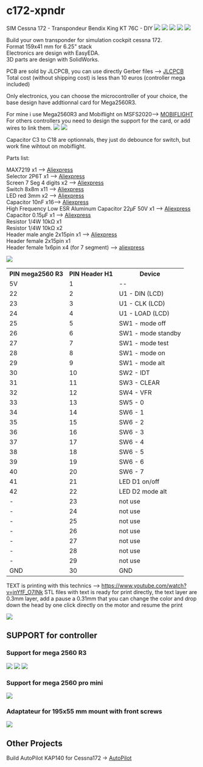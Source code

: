 # c172-xpndr
SIM Cessna 172 - Transpondeur Bendix King KT 76C - DIY
<img src='https://github.com/kkr0kk/c172-xpndr/blob/main/images/bendix-KT76C.jpg' />
<img src='https://github.com/kkr0kk/c172-xpndr/blob/main/images/bendix-KT76C-back.jpg' />
<img src='https://github.com/kkr0kk/c172-xpndr/blob/main/images/xpndr-with-mega2560R3-bottom.png?raw=true' />
<img src='https://github.com/kkr0kk/c172-xpndr/blob/main/images/xpndr-with-mega2560R3-left.png?raw=true' />
<img src='https://github.com/kkr0kk/c172-xpndr/blob/main/images/xpndr-with-mega2560R3-top.png?raw=true' />

Build your own transponder for simulation cockpit cessna 172.<BR />
Format 159x41 mm for 6.25" stack<BR />
Electronics are design with EasyEDA.<BR />
3D parts are design with SolidWorks.<BR />

PCB are sold by JLCPCB, you can use directly Gerber files --> <a href='https://jlcpcb.com/'>JLCPCB</a><BR />
Total cost (without shipping cost) is less than 10 euros (controller mega included)

Only electronics, you can choose the microcontroller of your choice, the base design have addtionnal card for Mega2560R3.

For mine i use Mega2560R3 and Mobiflight on MSFS2020--> <a href='https://www.mobiflight.com/en/index.html'>MOBIFLIGHT</a><BR />
For others controllers you need to design the support for the card, or add wires to link them.
<img src="https://github.com/kkr0kk/c172-xpndr/blob/main/images/C172-XPNDR-shematics.png" />
<img src="https://github.com/kkr0kk/c172-xpndr/blob/main/images/PCB.png" />

Capacitor C3 to C18 are optionnals, they just do debounce for switch, but work fine wihtout on mobiflight.<BR/>

Parts list:

MAX7219 x1 --> <a href='https://fr.aliexpress.com/item/32874536319.html?spm=a2g0s.9042311.0.0.27426c37hpiJs6'>Aliexpress</a><BR />
Selector 2P6T x1 --> <a href='https://fr.aliexpress.com/item/32949497961.html?spm=a2g0s.9042311.0.0.338d6c379S0zX2'>Aliexpress</a><BR />
Screen 7 Seg 4 digits x2 --> <a href='https://fr.aliexpress.com/item/32673704841.html?spm=a2g0s.9042311.0.0.338d6c379S0zX2'>Aliexpress</a><BR />
Switch 8x8m x11 --> <a href='https://fr.aliexpress.com/item/32467872702.html?spm=a2g0s.9042311.0.0.338d6c379S0zX2'>Aliexpress</a><BR />
LED red 3mm x2 --> <a href='https://fr.aliexpress.com/item/4000968613440.html?spm=a2g0o.productlist.0.0.7b686c77RyIwIB&algo_pvid=null&algo_expid=null&btsid=2100bdcf16100179468078167e6eca&ws_ab_test=searchweb0_0,searchweb201602_,searchweb201603_'>Aliexpress</a><BR />
Capacitor 10nF x16--> <a href='https://fr.aliexpress.com/item/32971478818.html?spm=a2g0o.productlist.0.0.48e15dd8AisfZd&algo_pvid=null&algo_expid=null&btsid=2100bdcf16100180514308589e6eca&ws_ab_test=searchweb0_0,searchweb201602_,searchweb201603_'>Aliexpress</a><BR />
High Frequency Low ESR Aluminum Capacitor 22µF 50V x1 --> <a href='https://www.aliexpress.com/item/33030332216.html?spm=a2g0o.productlist.0.0.12d330a9jR84Fg&algo_pvid=null&algo_expid=null&btsid=0b0a0ac216100182886983809e3a40&ws_ab_test=searchweb0_0,searchweb201602_,searchweb201603_'>Aliexpress</a><BR />
Capacitor 0.15µF x1 --> <a href='https://fr.aliexpress.com/item/32719073307.html?spm=a2g0o.productlist.0.0.5a29ffee2lW9PU&algo_pvid=null&algo_expid=null&btsid=0b0a0ac216100185559405052e3a40&ws_ab_test=searchweb0_0,searchweb201602_,searchweb201603_'>Aliexpress</a><BR />
Resistor 1/4W 10k&#x2126; x1<BR />
Resistor 1/4W 10k&#x2126; x2<BR />
Header male angle 2x15pin x1 --> <a href='https://fr.aliexpress.com/item/33043163402.html?spm=a2g0o.productlist.0.0.20038875rufBHE&algo_pvid=null&algo_expid=null&btsid=0b0a0ac216100186293925166e3a40&ws_ab_test=searchweb0_0,searchweb201602_,searchweb201603_'>Aliexpress</a><BR />
Header female 2x15pin x1<BR />
Header female 1x6pin x4 (for 7 segment) --> <a href='https://fr.aliexpress.com/item/4000106121057.html?spm=a2g0s.9042311.0.0.584d6c374vkTRE'>aliexpress</a><BR />

<img src='https://github.com/kkr0kk/c172-xpndr/blob/main/images/C172-XPNDR-3D.png' /><BR />
<table>
<tr>
	<th>PIN mega2560 R3</th><th>PIN Header H1</th><th>Device</th>
</tr>
<tr>
	<td>5V</td><td>1</td><td>--</td>
</tr><tr>
	<td>22</td><td>2</td><td>U1 - DIN (LCD)</td>
</tr><tr>
	<td>23</td><td>3</td><td>U1 - CLK (LCD)</td>
</tr><tr>
	<td>24</td><td>4</td><td>U1 - LOAD (LCD)</td>
</tr><tr>
	<td>25</td><td>5</td><td>SW1 - mode off</td>
</tr><tr>
	<td>26</td><td>6</td><td>SW1 - mode standby</td>
</tr><tr>
	<td>27</td><td>7</td><td>SW1 - mode test</td>
</tr><tr>
	<td>28</td><td>8</td><td>SW1 - mode on</td>
</tr><tr>
	<td>29</td><td>9</td><td>SW1 - mode alt</td>
</tr><tr>
	<td>30</td><td>10</td><td>SW2 - IDT</td>
</tr><tr>
	<td>31</td><td>11</td><td>SW3 - CLEAR</td>
</tr><tr>
	<td>32</td><td>12</td><td>SW4 - VFR</td>
</tr><tr>
	<td>33</td><td>13</td><td>SW5 - 0</td>
</tr><tr>
	<td>34</td><td>14</td><td>SW6 - 1</td>
</tr><tr>
	<td>35</td><td>15</td><td>SW6 - 2</td>
</tr><tr>
	<td>36</td><td>16</td><td>SW6 - 3</td>
</tr><tr>
	<td>37</td><td>17</td><td>SW6 - 4</td>
</tr><tr>
	<td>38</td><td>18</td><td>SW6 - 5</td>
</tr><tr>
	<td>39</td><td>19</td><td>SW6 - 6</td>
</tr><tr>
	<td>40</td><td>20</td><td>SW6 - 7</td>
</tr><tr>
	<td>41</td><td>21</td><td>LED D1 on/off</td>
</tr><tr>
	<td>42</td><td>22</td><td>LED D2 mode alt</td>
</tr><tr>
	<td>-</td><td>23</td><td>not use</td>
</tr><tr>
	<td>-</td><td>24</td><td>not use</td>
</tr><tr>
	<td>-</td><td>25</td><td>not use</td>
</tr><tr>
	<td>-</td><td>26</td><td>not use</td>
</tr><tr>
	<td>-</td><td>27</td><td>not use</td>
</tr><tr>
	<td>-</td><td>28</td><td>not use</td>
</tr><tr>
	<td>-</td><td>29</td><td>not use</td>
</tr><tr>
	<td>GND</td><td>30</td><td>GND</td>
</tr>
</table>

TEXT is printing with this technics --> https://www.youtube.com/watch?v=jnYfF_O7INk
STL files with text is ready for print directly, the text layer are 0.3mm layer, add a pause a 0.31mm that you can change the color and drop down the head by one click directly on the motor and resume the print

<img src="https://github.com/kkr0kk/c172-xpndr/blob/main/images/chassis.png" />

<H2>SUPPORT for controller</H2>
<H3>Support for mega 2560 R3</H3>
<img src="https://github.com/kkr0kk/c172-xpndr/blob/main/images/support%20mega2560R3.png" />
<img src="https://github.com/kkr0kk/c172-xpndr/blob/main/images/support%20mega%202560%20R3%20-%20sh%C3%A9matic.png" />
<img src="https://github.com/kkr0kk/c172-xpndr/blob/main/images/support%20mega%202560%20R3%20-%20PCB.png" />
<H3>Support for mega 2560 pro mini</H3>
<img src="https://github.com/kkr0kk/c172-xpndr/blob/main/images/support_mega2560-pro-mini_PCB.png?raw=true" />
<H3>Adaptateur for 195x55 mm mount with front screws</H3>
<img src="https://github.com/kkr0kk/c172-xpndr/blob/main/images/adaptateur.png" /><BR />
<H2>Other Projects</H2>
Build AutoPilot KAP140 for Cessna172 -> <a href='https://github.com/kkr0kk/c172-autopilot'>AutoPilot</a><BR />

